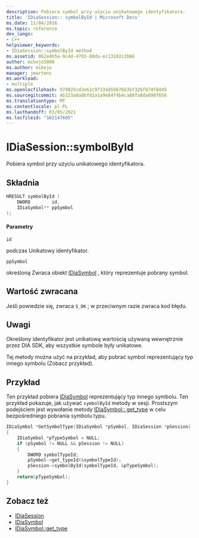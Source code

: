 ```yaml
---
description: Pobiera symbol przy użyciu unikatowego identyfikatora.
title: 'IDiaSession:: symbolById | Microsoft Docs'
ms.date: 11/04/2016
ms.topic: reference
dev_langs:
- C++
helpviewer_keywords:
- IDiaSession::symbolById method
ms.assetid: 062e4b5a-9c4d-4703-88da-ec13102c2b66
author: mikejo5000
ms.author: mikejo
manager: jmartens
ms.workload:
- multiple
ms.openlocfilehash: 979825cd3e62c97334d55676b3bf32bf874f8445
ms.sourcegitcommit: 4b323a8a8bfd1a1a9e84f4b4ca88fa8da690f656
ms.translationtype: MT
ms.contentlocale: pl-PL
ms.lasthandoff: 03/05/2021
ms.locfileid: "102147605"
---
```

# <a name="idiasessionsymbolbyid"></a>IDiaSession::symbolById
Pobiera symbol przy użyciu unikatowego identyfikatora.

## <a name="syntax"></a>Składnia

```C++
HRESULT symbolById (
    DWORD        id,
    IDiaSymbol** ppSymbol
);
```

#### <a name="parameters"></a>Parametry
`id`

podczas Unikatowy identyfikator.

`ppSymbol`

określoną Zwraca obiekt [IDiaSymbol](../../debugger/debug-interface-access/idiasymbol.md) , który reprezentuje pobrany symbol.

## <a name="return-value"></a>Wartość zwracana
Jeśli powiedzie się, zwraca `S_OK` ; w przeciwnym razie zwraca kod błędu.

## <a name="remarks"></a>Uwagi
Określony identyfikator jest unikatową wartością używaną wewnętrznie przez DIA SDK, aby wszystkie symbole były unikatowe.

Tej metody można użyć na przykład, aby pobrać symbol reprezentujący typ innego symbolu (Zobacz przykład).

## <a name="example"></a>Przykład
Ten przykład pobiera [IDiaSymbol](../../debugger/debug-interface-access/idiasymbol.md) reprezentujący typ innego symbolu. Ten przykład pokazuje, jak używać `symbolById` metody w sesji. Prostszym podejściem jest wywołanie metody [IDiaSymbol:: get_type](../../debugger/debug-interface-access/idiasymbol-get-type.md) w celu bezpośredniego pobrania symbolu typu.

```C++
IDiaSymbol *GetSymbolType(IDiaSymbol *pSymbol, IDiaSession *pSession)
{
    IDiaSymbol *pTypeSymbol = NULL;
    if (pSymbol != NULL && pSession != NULL)
    {
        DWORD symbolTypeId;
        pSymbol->get_typeId(&symbolTypeId);
        pSession->symbolById(symbolTypeId, &pTypeSymbol);
    }
    return(pTypeSymbol);
}
```

## <a name="see-also"></a>Zobacz też
- [IDiaSession](../../debugger/debug-interface-access/idiasession.md)
- [IDiaSymbol](../../debugger/debug-interface-access/idiasymbol.md)
- [IDiaSymbol::get_type](../../debugger/debug-interface-access/idiasymbol-get-type.md)
